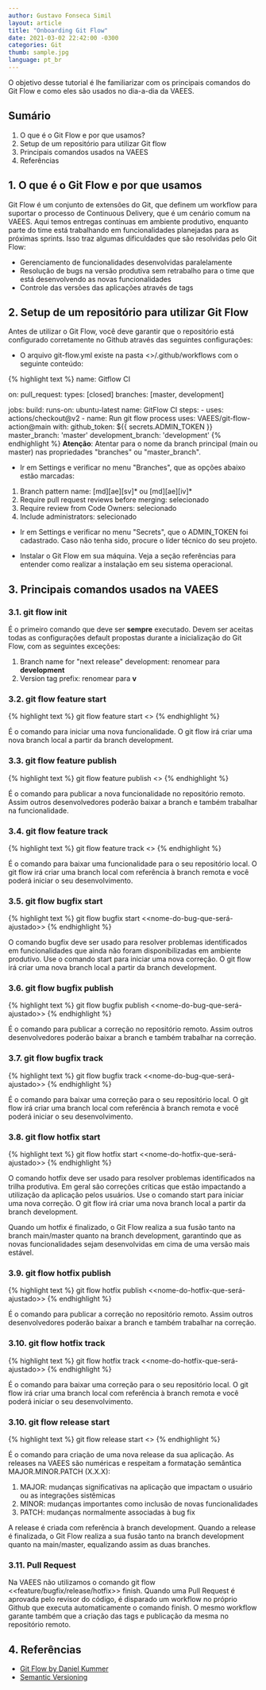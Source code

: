```yaml
---
author: Gustavo Fonseca Simil
layout: article
title: "Onboarding Git Flow"
date: 2021-03-02 22:42:00 -0300 
categories: Git
thumb: sample.jpg
language: pt_br
---
```


O objetivo desse tutorial é lhe familiarizar com os principais comandos do Git Flow e como eles são usados no dia-a-dia da VAEES.

## Sumário

1. O que é o Git Flow e por que usamos?
2. Setup de um repositório para utilizar Git flow
3. Principais comandos usados na VAEES
4. Referências

## 1. O que é o Git Flow e por que usamos

Git Flow é um conjunto de extensões do Git, que definem um workflow para suportar o processo de Continuous Delivery, que é um cenário comum na VAEES. Aqui temos entregas contínuas em ambiente produtivo, enquanto parte do time está trabalhando em funcionalidades planejadas para as próximas sprints. Isso traz algumas dificuldades que são resolvidas pelo Git Flow:

- Gerenciamento de funcionalidades desenvolvidas paralelamente
- Resolução de bugs na versão produtiva sem retrabalho para o time que está desenvolvendo as novas funcionalidades
- Controle das versões das aplicações através de tags

## 2. Setup de um repositório para utilizar Git Flow

Antes de utilizar o Git Flow, você deve garantir que o repositório está configurado corretamente no Github através das seguintes configurações:

- O arquivo git-flow.yml existe na pasta <<seu projeto>>/.github/workflows com o seguinte conteúdo:

{% highlight text %}
name: Gitflow CI

on: 
  pull_request:
    types: [closed]
    branches: [master, development]

jobs:
  build:
    runs-on: ubuntu-latest
    name: GitFlow CI
    steps:
      - uses: actions/checkout@v2
      - name: Run git flow process
        uses: VAEES/git-flow-action@main
        with:
          github_token: ${{ secrets.ADMIN_TOKEN }}
          master_branch: 'master'
          development_branch: 'development'
{% endhighlight %}
**Atenção**: Atentar para o nome da branch principal (main ou master) nas propriedades "branches" ou "master_branch".

- Ir em Settings e verificar no menu "Branches", que as opções abaixo estão marcadas:

1. Branch pattern name: [md][ae][sv]* ou [md][ae][iv]*
2. Require pull request reviews before merging: selecionado
3. Require review from Code Owners: selecionado
4. Include administrators: selecionado 

- Ir em Settings e verificar no menu "Secrets", que o ADMIN_TOKEN foi cadastrado. Caso não tenha sido, procure o líder técnico do seu projeto.

- Instalar o Git Flow em sua máquina. Veja a seção referências para entender como realizar a instalação em seu sistema operacional.

## 3. Principais comandos usados na VAEES

### 3.1. git flow init

É o primeiro comando que deve ser **sempre** executado. Devem ser aceitas todas as configurações default propostas durante a inicialização do Git Flow, com as seguintes exceções:

1. Branch name for "next release" development: renomear para **development**
2. Version tag prefix: renomear para **v**

### 3.2. git flow feature start

{% highlight text %}
git flow feature start <<nome-da-funcionalidade>>
{% endhighlight %}

É o comando para iniciar uma nova funcionalidade. O git flow irá criar uma nova branch local a partir da branch development.

### 3.3. git flow feature publish

{% highlight text %}
git flow feature publish <<nome-da-funcionalidade>>
{% endhighlight %}

É o comando para publicar a nova funcionalidade no repositório remoto. Assim outros desenvolvedores poderão baixar a branch e também trabalhar na funcionalidade.

### 3.4. git flow feature track

{% highlight text %}
git flow feature track <<nome-da-funcionalidade>>
{% endhighlight %}

É o comando para baixar uma funcionalidade para o seu repositório local. O git flow irá criar uma branch local com referência à branch remota e você poderá iniciar o seu desenvolvimento.

### 3.5. git flow bugfix start

{% highlight text %}
git flow bugfix start <<nome-do-bug-que-será-ajustado>>
{% endhighlight %}

O comando bugfix deve ser usado para resolver problemas identificados em funcionalidades que ainda não foram disponibilizadas em ambiente produtivo. Use o comando start para iniciar uma nova correção. O git flow irá criar uma nova branch local a partir da branch development.

### 3.6. git flow bugfix publish

{% highlight text %}
git flow bugfix publish <<nome-do-bug-que-será-ajustado>>
{% endhighlight %}

É o comando para publicar a correção no repositório remoto. Assim outros desenvolvedores poderão baixar a branch e também trabalhar na correção.

### 3.7. git flow bugfix track

{% highlight text %}
git flow bugfix track <<nome-do-bug-que-será-ajustado>>
{% endhighlight %}

É o comando para baixar uma correção para o seu repositório local. O git flow irá criar uma branch local com referência à branch remota e você poderá iniciar o seu desenvolvimento.

### 3.8. git flow hotfix start

{% highlight text %}
git flow hotfix start <<nome-do-hotfix-que-será-ajustado>>
{% endhighlight %}

O comando hotfix deve ser usado para resolver problemas identificados na trilha produtiva. Em geral são correções críticas que estão impactando a utilização da aplicação pelos usuários. Use o comando start para iniciar uma nova correção. O git flow irá criar uma nova branch local a partir da branch development.

Quando um hotfix é finalizado, o Git Flow realiza a sua fusão tanto na branch main/master quanto na branch development, garantindo que as novas funcionalidades sejam desenvolvidas em cima de uma versão mais estável.

### 3.9. git flow hotfix publish

{% highlight text %}
git flow hotfix publish <<nome-do-hotfix-que-será-ajustado>>
{% endhighlight %}

É o comando para publicar a correção no repositório remoto. Assim outros desenvolvedores poderão baixar a branch e também trabalhar na correção.

### 3.10. git flow hotfix track

{% highlight text %}
git flow hotfix track <<nome-do-hotfix-que-será-ajustado>>
{% endhighlight %}

É o comando para baixar uma correção para o seu repositório local. O git flow irá criar uma branch local com referência à branch remota e você poderá iniciar o seu desenvolvimento.

### 3.10. git flow release start

{% highlight text %}
git flow release start <<numero-da-release>>
{% endhighlight %}

É o comando para criação de uma nova release da sua aplicação. As releases na VAEES são numéricas e respeitam a formatação semântica MAJOR.MINOR.PATCH (X.X.X):
1. MAJOR: mudanças significativas na aplicação que impactam o usuário ou as integrações sistêmicas
2. MINOR: mudanças importantes como inclusão de novas funcionalidades
3. PATCH: mudanças normalmente associadas à bug fix

A release é criada com referência à branch development. Quando a release é finalizada, o Git Flow realiza a sua fusão tanto na branch development quanto na main/master, equalizando assim as duas branches.

### 3.11. Pull Request

Na VAEES não utilizamos o comando git flow <<feature/bugfix/release/hotfix>> finish. Quando uma Pull Request é aprovada pelo revisor do código, é disparado um workflow no próprio Github que executa automaticamente o comando finish. O mesmo workflow garante também que a criação das tags e publicação da mesma no repositório remoto.

## 4. Referências

- [Git Flow by Daniel Kummer](https://danielkummer.github.io/git-flow-cheatsheet/)
- [Semantic Versioning](https://semver.org/)

